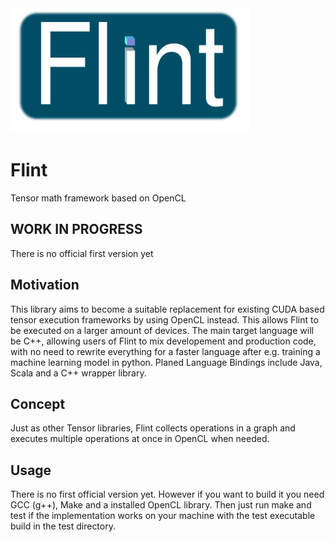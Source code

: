 <img src="https://github.com/Frobeniusnorm/Flint/blob/main/flint.png" alt="Flint Logo" height="200"/>

# Flint
Tensor math framework based on OpenCL

## WORK IN PROGRESS ##
There is no official first version yet

## Motivation ##
This library aims to become a suitable replacement for existing CUDA based tensor execution frameworks by using OpenCL instead.
This allows Flint to be executed on a larger amount of devices. The main target language will be C++, allowing users of Flint to mix developement and production code, with no need to rewrite everything for a faster language after e.g. training a machine learning model in python.
Planed Language Bindings include Java, Scala and a C++ wrapper library.

## Concept ##
Just as other Tensor libraries, Flint collects operations in a graph and executes multiple operations at once in OpenCL when needed. 

## Usage ##
There is no first official version yet. However if you want to build it you need GCC (g++), Make and a installed OpenCL library. Then just run make and test if the implementation works on your machine with the test executable build in the test directory.
